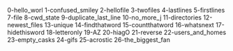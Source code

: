 0-hello_worl
1-confused_smiley
2-hellofile
3-twofiles
4-lastlines
5-firstlines
7-file
8-cwd_state
9-duplicate_last_line
10-no_more_j
11-directories
12-newest_files
13-unique
14-findthatword
15-countthatword
16-whatsnext
17-hidethisword
18-letteronly
19-AZ
20-hiagO
21-reverse
22-users_and_homes
23-empty_casks
24-gifs
25-acrostic
26-the_biggest_fan
